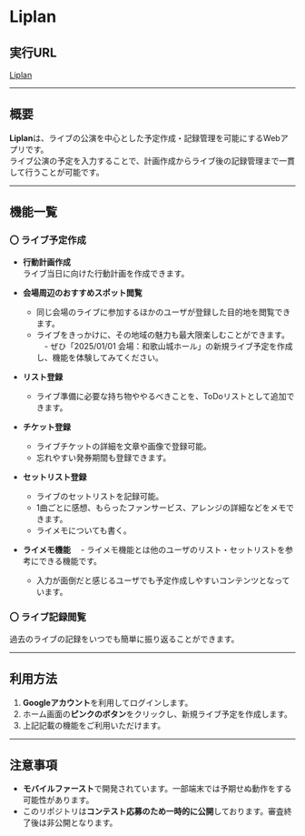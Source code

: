 # Liplan

## 実行URL
[Liplan](https://liplan-836a1.web.app)

---

## 概要  
**Liplan**は、ライブの公演を中心とした予定作成・記録管理を可能にするWebアプリです。  
ライブ公演の予定を入力することで、計画作成からライブ後の記録管理まで一貫して行うことが可能です。

---

## 機能一覧

### 〇 ライブ予定作成

- **行動計画作成**  
  ライブ当日に向けた行動計画を作成できます。
  
- **会場周辺のおすすめスポット閲覧**  
  - 同じ会場のライブに参加するほかのユーザが登録した目的地を閲覧できます。  
  - ライブをきっかけに、その地域の魅力も最大限楽しむことができます。
　- ぜひ「2025/01/01 会場：和歌山城ホール」の新規ライブ予定を作成し、機能を体験してみてください。

- **リスト登録**  
  - ライブ準備に必要な持ち物ややるべきことを、ToDoリストとして追加できます。

- **チケット登録**  
  - ライブチケットの詳細を文章や画像で登録可能。  
  - 忘れやすい発券期間も登録できます。

- **セットリスト登録**  
  - ライブのセットリストを記録可能。  
  - 1曲ごとに感想、もらったファンサービス、アレンジの詳細などをメモできます。
  - ライメモについても書く。

- **ライメモ機能**
　- ライメモ機能とは他のユーザのリスト・セットリストを参考にできる機能です。
  - 入力が面倒だと感じるユーザでも予定作成しやすいコンテンツとなっています。 

### 〇 ライブ記録閲覧
過去のライブの記録をいつでも簡単に振り返ることができます。

---

## 利用方法

1. **Googleアカウント**を利用してログインします。  
2. ホーム画面の**ピンクのボタン**をクリックし、新規ライブ予定を作成します。  
3. 上記記載の機能をご利用いただけます。

---

## 注意事項

- **モバイルファースト**で開発されています。一部端末では予期せぬ動作をする可能性があります。  
- このリポジトリは**コンテスト応募のため一時的に公開**しております。審査終了後は非公開となります。
